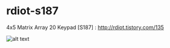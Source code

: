 # rdiot-s187
4x5 Matrix Array 20 Keypad [S187] : http://rdiot.tistory.com/135

![alt text](http://cfile24.uf.tistory.com/image/234D084B57D68C76055E88)

